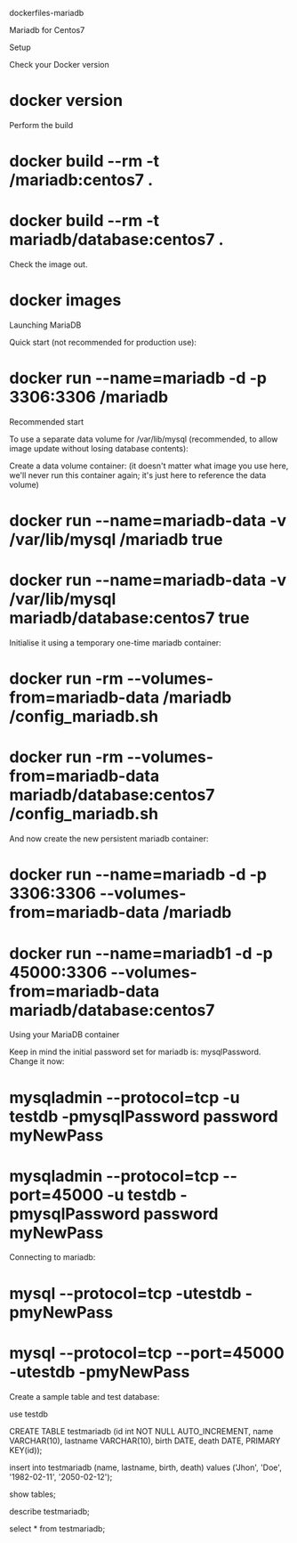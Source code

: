 dockerfiles-mariadb

Mariadb for Centos7

Setup

Check your Docker version

# docker version
Perform the build

# docker build --rm -t <name>/mariadb:centos7 .
# docker build --rm -t mariadb/database:centos7 .
Check the image out.

# docker images
Launching MariaDB

Quick start (not recommended for production use):

# docker run --name=mariadb -d -p 3306:3306 <yourname>/mariadb
Recommended start

To use a separate data volume for /var/lib/mysql (recommended, to allow image update without losing database contents):

Create a data volume container: (it doesn't matter what image you use here, we'll never run this container again; it's just here to reference the data volume)

# docker run --name=mariadb-data -v /var/lib/mysql <name>/mariadb true
# docker run --name=mariadb-data -v /var/lib/mysql mariadb/database:centos7 true
Initialise it using a temporary one-time mariadb container:

# docker run -rm --volumes-from=mariadb-data <name>/mariadb /config_mariadb.sh
# docker run -rm --volumes-from=mariadb-data mariadb/database:centos7 /config_mariadb.sh
And now create the new persistent mariadb container:

# docker run --name=mariadb -d -p 3306:3306 --volumes-from=mariadb-data <name>/mariadb
# docker run --name=mariadb1 -d -p 45000:3306 --volumes-from=mariadb-data mariadb/database:centos7
Using your MariaDB container

Keep in mind the initial password set for mariadb is: mysqlPassword. Change it now:

# mysqladmin --protocol=tcp -u testdb -pmysqlPassword password myNewPass
# mysqladmin --protocol=tcp --port=45000 -u testdb -pmysqlPassword password myNewPass
Connecting to mariadb:

# mysql --protocol=tcp -utestdb -pmyNewPass
# mysql --protocol=tcp --port=45000 -utestdb -pmyNewPass
Create a sample table and test database:

use testdb

CREATE TABLE testmariadb (id int NOT NULL AUTO_INCREMENT, name VARCHAR(10), lastname VARCHAR(10), birth DATE, death DATE, PRIMARY KEY(id));

insert into testmariadb (name, lastname, birth, death) values ('Jhon', 'Doe', '1982-02-11', '2050-02-12');

show tables;

describe testmariadb;

select * from testmariadb;
